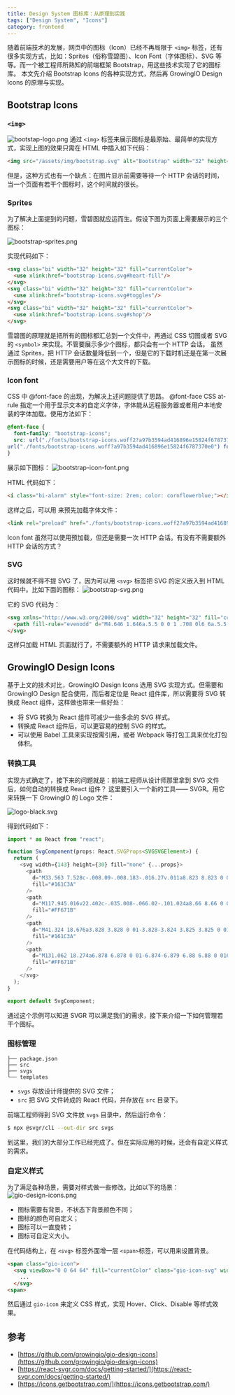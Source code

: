 ```yaml
---
title: Design System 图标库：从原理到实践
tags: ["Design System", "Icons"]
category: frontend
---
```


随着前端技术的发展，网页中的图标（Icon）已经不再局限于 `<img>` 标签，还有很多实现方式，比如：Sprites（俗称雪碧图）、Icon Font（字体图标）、SVG 等等。而一个被工程师所熟知的前端框架 Bootstrap，用这些技术实现了它的图标库。
本文先介绍 Bootstrap Icons 的各种实现方式，然后再 GrowingIO Design Icons 的原理与实现。

## Bootstrap Icons
### `<img>`

![bootstap-logo.png](https://ik.imagekit.io/jnskuq5ualk/jack0pan/design-system-icons/bootstrap-logo_r6tTTtLjr.png?ik-sdk-version=javascript-1.4.3&updatedAt=1644306159334)
通过 `<img>` 标签来展示图标是最原始、最简单的实现方式，实现上图的效果只需在 HTML 中插入如下代码：

```html
<img src="/assets/img/bootstrap.svg" alt="Bootstrap" width="32" height="32">
```

但是，这种方式也有一个缺点：在图片显示前需要等待一个 HTTP 会话的时间，当一个页面有若干个图标时，这个时间就的很长。

### Sprites

为了解决上面提到的问题，雪碧图就应运而生。假设下图为页面上需要展示的三个图标：

![bootstrap-sprites.png](https://ik.imagekit.io/jnskuq5ualk/jack0pan/design-system-icons/bootstrap-sprites_2JkQMUNAR0x.png?ik-sdk-version=javascript-1.4.3&updatedAt=1644306158996)

实现代码如下：
```html
<svg class="bi" width="32" height="32" fill="currentColor">
  <use xlink:href="bootstrap-icons.svg#heart-fill"/>
</svg>
<svg class="bi" width="32" height="32" fill="currentColor">
  <use xlink:href="bootstrap-icons.svg#toggles"/>
</svg>
<svg class="bi" width="32" height="32" fill="currentColor">
  <use xlink:href="bootstrap-icons.svg#shop"/>
</svg>
```

雪碧图的原理就是把所有的图标都汇总到一个文件中，再通过 CSS 切图或者 SVG 的 `<symbol>` 来实现。不管要展示多少个图标，都只会有一个 HTTP 会话。
虽然通过 Sprites，把 HTTP 会话数量降低到一个，但是它的下载时机还是在第一次展示图标的时候，还是需要用户等在这个大文件的下载。

### Icon font
CSS 中 @font-face 的出现，为解决上述问题提供了思路。
@font-face CSS at-rule 指定一个用于显示文本的自定义字体，字体能从远程服务器或者用户本地安装的字体加载。使用方法如下：

```css
@font-face {
  font-family: "bootstrap-icons";
  src: url("./fonts/bootstrap-icons.woff2?a97b3594ad416896e15824f6787370e0") format("woff2"),
url("./fonts/bootstrap-icons.woff?a97b3594ad416896e15824f6787370e0") format("woff");
}
```

展示如下图标：
![bootstrap-icon-font.png](https://ik.imagekit.io/jnskuq5ualk/jack0pan/design-system-icons/bootstrap-icon-font_25o1hoLpT.png?ik-sdk-version=javascript-1.4.3&updatedAt=1644306158467)

HTML 代码如下：

```html
<i class="bi-alarm" style="font-size: 2rem; color: cornflowerblue;"></i>
```

这样之后，可以用 <link> 来预先加载字体文件：

```html
<link rel="preload" href="./fonts/bootstrap-icons.woff2?a97b3594ad416896e15824f6787370e0" as="font" type="font/woff2">
```

Icon font 虽然可以使用预加载，但还是需要一次 HTTP 会话。有没有不需要额外 HTTP 会话的方式？

### SVG

这时候就不得不提 SVG 了，因为可以用 `<svg>` 标签把 SVG 的定义嵌入到 HTML 代码中。比如下面的图标：
![bootstrap-svg.png](https://ik.imagekit.io/jnskuq5ualk/jack0pan/design-system-icons/bootstrap-svg_QCSpQw781.png?ik-sdk-version=javascript-1.4.3&updatedAt=1644306590857)

它的 SVG 代码为：

```html
<svg xmlns="http://www.w3.org/2000/svg" width="32" height="32" fill="currentColor" class="bi bi-chevron-right" viewBox="0 0 16 16">
  <path fill-rule="evenodd" d="M4.646 1.646a.5.5 0 0 1 .708 0l6 6a.5.5 0 0 1 0 .708l-6 6a.5.5 0 0 1-.708-.708L10.293 8 4.646 2.354a.5.5 0 0 1 0-.708z"/>
</svg>
```

这样只加载 HTML 页面就行了，不需要额外的 HTTP 请求来加载文件。

## GrowingIO Design Icons

基于上文的技术对比，GrowingIO Design Icons 选用  SVG 实现方式。但需要和 GrowingIO Design 配合使用，而后者定位是 React 组件库，所以需要将 SVG 转换成 React 组件，这样做也带来一些好处：

- 将 SVG 转换为 React 组件可减少一些多余的 SVG 样式。
- 转换成 React 组件后，可以更容易的控制 SVG 的样式。
- 可以使用 Babel 工具来实现按需引用，或者 Webpack 等打包工具来优化打包体积。

### 转换工具

实现方式确定了，接下来的问题就是：前端工程师从设计师那里拿到 SVG 文件后，如何自动的转换成 React 组件？
这里要引入一个新的工具—— SVGR。用它来转换一下 GrowingIO 的 Logo 文件：

![logo-black.svg](https://ik.imagekit.io/jnskuq5ualk/jack0pan/design-system-icons/gio-logo-black_n9XVGml24.svg?ik-sdk-version=javascript-1.4.3&updatedAt=1644307036726)

得到代码如下：
```typescript
import * as React from "react";

function SvgComponent(props: React.SVGProps<SVGSVGElement>) {
  return (
    <svg width={143} height={30} fill="none" {...props}>
      <path
        d="M33.563 7.528c-.008.09-.008.183-.016.27v.011a8.823 8.823 0 01-.98 3.57c-.415.04-1.294.133-1.606.29-.406.183-.77.449-1.082.788-.32.356-.563.77-.742 1.22-.168.456-.258.949-.258 1.452v7.391c-.508.125-1.031.2-1.574.23a9.886 9.886 0 01-.344.008h-.383a9.042 9.042 0 01-1.5-.152V8.141a8.925 8.925 0 013.645-1.191h.156V8.39s1.61-.945 3.941-.91c.14.004.285.008.438.02.101.003.203.015.304.027zM77.012 1.684v3.043c-.028 0-.059.004-.09.004a9.055 9.055 0 00-3.727 1.086V2.762a8.955 8.955 0 013.707-1.074c.035-.004.075-.004.11-.004zM77.012 6.961v15.485c-.035.011-.075.015-.11.027a8.71 8.71 0 01-1.87.196 8.262 8.262 0 01-1.825-.192L73.195 8.09a8.989 8.989 0 013.817-1.129zM94.27 13.247v9.242a8.98 8.98 0 01-1.817.18 8.967 8.967 0 01-1.988-.22v-7.417c0-.055 0-.102-.012-.153a4.151 4.151 0 00-.262-1.316 3.672 3.672 0 00-.734-1.207 3.35 3.35 0 00-1.078-.797 2.991 2.991 0 00-2.586-.027c-.012.011-.04.015-.059.027a3.545 3.545 0 00-1.082.797 3.953 3.953 0 00-.734 1.207 4.258 4.258 0 00-.262 1.469v7.441a8.915 8.915 0 01-1.87.196c-.665 0-1.313-.07-1.934-.212V8.047c1.87-1.152 3.379-1.117 3.804-1.066v1.777a6.839 6.839 0 012.082-1.09 6.92 6.92 0 011.403-.285c.191-.011.386-.023.593-.023.168 0 .329.004.489.02a6.712 6.712 0 012.242.558c1.914.863 3.687 2.809 3.804 5.309zM71.832 7.368l-2.707 7.734-2.617 7.453-.047.137c-.04.008-.074.012-.113.02-.633.12-1.27.18-1.918.18-.192 0-.383-.005-.57-.02a7.926 7.926 0 01-1.297-.18l-.672-2.32-1.028-3.555-.707-2.445-.43 1.488-1.566 5.375-.406 1.39c-.309.067-.613.11-.922.141a10.124 10.124 0 01-2.945-.113l-.043-.11-2.57-7.707-2.497-7.476a8.872 8.872 0 011.95-.211c.722 0 1.418.086 2.093.246l.813 2.582 2.156 6.828 1.688-6.61.722-2.827a8.946 8.946 0 011.98-.22c.665 0 1.31.071 1.93.212l.782 3.078 1.605 6.367 2.242-6.812.844-2.559a8.978 8.978 0 012.254-.285 9.06 9.06 0 011.996.219z"
        fill="#161C3A"
      />
      <path
        d="M117.945.016v22.402c-.035.008-.066.02-.101.024a8.66 8.66 0 01-1.867.2 8.3 8.3 0 01-1.832-.196V1.122c1.835-1.157 3.328-1.157 3.8-1.106z"
        fill="#FF671B"
      />
      <path
        d="M41.324 18.676a3.828 3.828 0 01-3.828-3.824 3.825 3.825 0 017.648 0c0 2.11-1.71 3.824-3.82 3.824zm0-11.687a7.866 7.866 0 100 15.73c4.34 0 7.86-3.523 7.86-7.867a7.861 7.861 0 00-7.86-7.863zM23.7 11.551c0 5.106-3.512 9.426-8.34 10.86a12.23 12.23 0 01-3.512.508C5.305 22.919 0 17.829 0 11.55c0-.144.004-.293.012-.437C.246 5.04 5.457.188 11.848.188c2.75 0 5.277.895 7.28 2.402l.032-.03c.414.304.809.636 1.18.995a8.976 8.976 0 01-4.445 1.988l.015-.011a7.618 7.618 0 00-4.062-1.153c-3.977 0-7.23 2.973-7.47 6.735a8.166 8.166 0 00-.01.437c0 3.969 3.347 7.184 7.48 7.184.351 0 .695-.027 1.03-.066 2.43-.325 4.49-1.766 5.587-3.762h-6.043a8.917 8.917 0 011.234-3.793h10.031c.004.144.012.293.012.437zM102.98 19.172a3.66 3.66 0 01-3.664-3.66 3.66 3.66 0 013.664-3.656 3.656 3.656 0 013.657 3.656 3.657 3.657 0 01-3.657 3.66zm4.141-11.082v.77a7.686 7.686 0 10.012 13.203v.879c.008.023.008.055.008.082 0 .039 0 .078-.008.113a3.272 3.272 0 01-2.406 3.043 3.25 3.25 0 01-3.036-.695c-.003.004-.003.004-.003 0a9.122 9.122 0 00-.461-.012c-.164 0-.321.004-.481.016-.035 0-.074 0-.113.004a8.748 8.748 0 00-2.727.617 6.882 6.882 0 006.141 3.758 6.867 6.867 0 003.996-1.274 6.903 6.903 0 002.871-4.949c.016-.164.024-.324.024-.492V6.958a8.997 8.997 0 00-3.817 1.132z"
        fill="#161C3A"
      />
      <path
        d="M131.062 18.274a6.878 6.878 0 01-6.874-6.879 6.88 6.88 0 016.874-6.879 6.883 6.883 0 016.883 6.879 6.88 6.88 0 01-6.883 6.879zm0-18.125c-6.207 0-11.246 5.031-11.246 11.246 0 6.211 5.039 11.25 11.246 11.25 6.215 0 11.254-5.039 11.254-11.25 0-6.215-5.039-11.246-11.254-11.246z"
        fill="#FF671B"
      />
    </svg>
  );
}

export default SvgComponent;
```

通过这个示例可以知道 SVGR 可以满足我们的需求，接下来介绍一下如何管理若干个图标。

### 图标管理

```
├── package.json
├── src
├── svgs
└── templates
```

- `svgs` 存放设计师提供的 SVG 文件；
- `src` 把 SVG 文件转成的 React 代码，并存放在 `src` 目录下。

前端工程师得到 SVG 文件放 `svgs` 目录中，然后运行命令：
```bash
$ npx @svgr/cli --out-dir src svgs
```

到这里，我们的大部分工作已经完成了。但在实际应用的时候，还会有自定义样式的需求。

### 自定义样式
为了满足各种场景，需要对样式做一些修改。比如以下的场景：
![gio-design-icons.png](https://ik.imagekit.io/jnskuq5ualk/jack0pan/design-system-icons/gio-design-icons_Ft6jXXLwi.png?ik-sdk-version=javascript-1.4.3&updatedAt=1644306158562)

- 图标需要有背景，不状态下背景颜色不同；
- 图标的颜色可自定义；
- 图标可以一直旋转；
- 图标可自定义大小。

在代码结构上，在 `<svg>` 标签外面增一层 `<span>`标签，可以用来设置背景。

```html
<span class="gio-icon">
  <svg viewBox="0 0 64 64" fill="currentColor" class="gio-icon-svg" width="1rem" height="1rem">
    ...
  </svg>
<span>
```

然后通过 `gio-icon` 来定义 CSS 样式，实现 Hover、Click、Disable 等样式效果。

## 参考
- [https://github.com/growingio/gio-design-icons](https://github.com/growingio/gio-design-icons)
- [https://react-svgr.com/docs/getting-started/](https://react-svgr.com/docs/getting-started/)
- [https://icons.getbootstrap.com/](https://icons.getbootstrap.com/)
